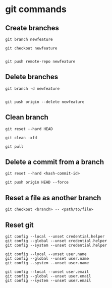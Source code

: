 # git commands


## Create branches 

    git branch newfeature

    git checkout newfeature


    git push remote-repo newfeature

## Delete branches
    git branch -d newfeature


    git push origin --delete newfeature


## Clean branch
    git reset --hard HEAD

    git clean -xfd

    git pull

## Delete a commit from a branch

    git reset --hard <hash-commit-id>

    git push origin HEAD --force
    
    
## Reset a file as another branch

    git checkout <branch> -- <path/to/file>

## Reset git

    git config --local --unset credential.helper
    git config --global --unset credential.helper
    git config --system --unset credential.helper
    
    git config --local --unset user.name
    git config --global --unset user.name
    git config --system --unset user.name
    
    git config --local --unset user.email
    git config --global --unset user.email
    git config --system --unset user.email

    
